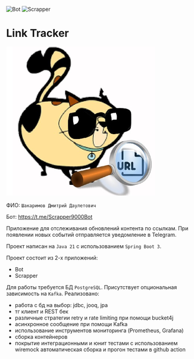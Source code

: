 ![Bot](https://github.com/sanyarnd/java-course-2023-backend-template/actions/workflows/bot.yml/badge.svg)
![Scrapper](https://github.com/sanyarnd/java-course-2023-backend-template/actions/workflows/scrapper.yml/badge.svg)

# Link Tracker
![Logo](logo.jpg)

ФИО: `Шакаримов Дмитрий Даулетович`

Бот: https://t.me/Scrapper9000Bot

Приложение для отслеживания обновлений контента по ссылкам.
При появлении новых событий отправляется уведомление в Telegram.

Проект написан на `Java 21` с использованием `Spring Boot 3`.

Проект состоит из 2-х приложений:
* Bot
* Scrapper

Для работы требуется БД `PostgreSQL`. Присутствует опциональная зависимость на `Kafka`.
Реализовано:
- работа с бд на выбор: jdbc, jooq, jpa
- тг клиент и REST бек
- различные стратегии retry и rate limiting при помощи bucket4j
- асинхронное сообщение при помощи  Kafka
- использование инструментов мониторинга (Prometheus, Grafana)
- сборка контейнеров
- покрытие интеграционными и юнит тестами с использованием wiremock
автоматическая сборка и прогон тестами в github action
